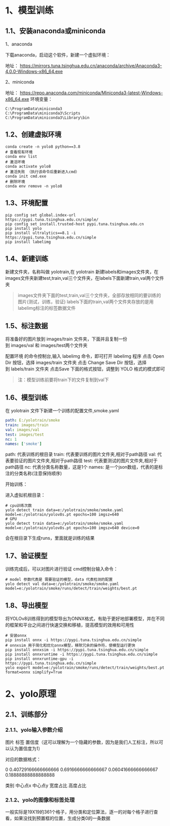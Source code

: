 
# 1、模型训练
## 1.1、安装anaconda或miniconda

1、anaconda

下载anaconda，启动这个软件，新建一个虚拟环境：

地址： https://mirrors.tuna.tsinghua.edu.cn/anaconda/archive/Anaconda3-4.0.0-Windows-x86_64.exe

2、miniconda

地址： https://repo.anaconda.com/miniconda/Miniconda3-latest-Windows-x86_64.exe
环境变量：
```
C:\ProgramData\miniconda3 
C:\ProgramData\miniconda3\Scripts 
C:\ProgramData\miniconda3\Library\bin 
```

## 1.2、创建虚拟环境

```shell
conda create -n yolo8 python==3.8 
# 查看现有环境
conda env list
# 激活环境 
conda activate yolo8
# 激活失败 （执行该命令后重新进入cmd）
conda init cmd.exe 
# 删除环境 
conda env remove -n yolo8
```
## 1.3、环境配置

```shell
pip config set global.index-url https://pypi.tuna.tsinghua.edu.cn/simple/
pip config set install.trusted-host pypi.tuna.tsinghua.edu.cn
pip install yolo
pip install ultralytics==8.1 -i https://pypi.tuna.tsinghua.edu.cn/simple
pip install labelimg
```

## 1.4、新建训练

新建文件夹，名称叫做 yolotrain,在 yolotrain 新建labels和images文件夹，在images文件夹新建test,train,val三个文件夹，在labels下面新建train,val两个文件夹

> images文件夹下面的test,train,val三个文件夹，全部存放相同的要训练的图片(测试，训练，验证)
> labels下面的train,val两个文件夹存放的是用labelimg标注的标签数据文件


## 1.5、标注数据

将准备好的图片放到 images/train 文件夹，下面并且复制一份到 images/val 和 images/test两个文件夹

配置环境 的命令控制台,输入 labelimg 命令，即可打开 labelimg 程序
点击 Open Dir 按钮，选择 images/train 文件夹
点击 Change Save Dir 按钮，选择到 labels/train 文件夹
点击Save 下面的格式按钮，调整到 YOLO 格式的模式即可

>注：模型训练前要将train下的文件复制到val下

## 1.6、模型训练

在 yolotrain 文件下新建一个训练的配置文件,smoke.yaml

```yaml
path: E:/yolotrain/smoke
train: images/train
val: images/val
test: images/test
nc: 1
names: ['smoke']
```

path: 代表训练的根目录
train: 代表要训练的图片文件夹,相对于path路径
val: 代表要验证的图片文件夹,相对于path路径
test: 代表要测试的图片文件夹,相对于path路径
nc: 代表分类名称数量，这是1个
names: 是一个json数组，代表的是标注的分类名称(注意保持顺序)

开始训练：

进入虚拟机根目录：

```shell
# cpu训练次数
yolo detect train data=e:/yolotrain/smoke/smoke.yaml model=e:/yolotrain/yolov8s.pt epochs=100 imgsz=640
# GPU
yolo detect train data=e:/yolotrain/smoke/smoke.yaml model=e:/yolotrain/yolov8s.pt epochs=100 imgsz=640 device=0
```

会在根目录下生成runs，里面就是训练的结果


## 1.7、验证模型

训练完成后，可以对图片进行验证
cmd控制台输入命令：

```shell
# model 参数代表是 需要验证的模型，data 代表检测的配置
yolo detect val data=e:/yolotrain/smoke/smoke.yaml  model=e:/yolotrain/smoke/runs/detect/train/weights/best.pt

```

## 1.8、导出模型

将YOLOv8训练得到的模型导出为ONNX格式，有助于更好地部署模型，并在不同的框架和平台之间进行快速交换和移植，提高模型的效用和可用性

``` shell
# 安装onnx
pip install onnx -i https://pypi.tuna.tsinghua.edu.cn/simple
# onnxsim 用于简化和优化onnx模型，移除冗余的操作符，使模型运行更快
pip install onnxsim -i https://pypi.tuna.tsinghua.edu.cn/simple 
pip install onnxruntime -i https://pypi.tuna.tsinghua.edu.cn/simple
pip install onnxruntime-gpu -i https://pypi.tuna.tsinghua.edu.cn/simple
yolo export model=e:/yolotrain/smoke/runs/detect/train/weights/best.pt format=onnx simplify=True
```


# 2、yolo原理

## 2.1、训练部分

### 2.1.1、yolo输入参数介绍

图片 标签 置信度（这可以理解为一个隐藏的参数，因为是我们人工标注，所以可以认为置信度为1）

对应的数据格式：

 0 0.40729166666666666 0.6916666666666667 0.06041666666666667 0.18888888888888888

类别 中心点x 中心点y 宽度占比 高度占比


### 2.1.2、yolo的图像和标签处理

一般实际是19X19的361个格子，用分类和定位算法，逐一的对每个格子进行查看，如果没找到预置框的位置，生成分类0的一条数据

